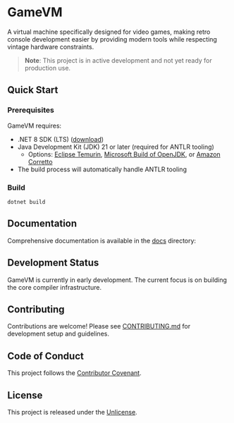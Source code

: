 # GameVM

A virtual machine specifically designed for video games, making retro console development easier by providing modern tools while respecting vintage hardware constraints.

> **Note**: This project is in active development and not yet ready for production use.

## Quick Start

### Prerequisites

GameVM requires:
- .NET 8 SDK (LTS) ([download](https://dotnet.microsoft.com/download/dotnet/8.0))
- Java Development Kit (JDK) 21 or later (required for ANTLR tooling)
  - Options: [Eclipse Temurin](https://adoptium.net/), [Microsoft Build of OpenJDK](https://www.microsoft.com/openjdk), or [Amazon Corretto](https://aws.amazon.com/corretto/)
- The build process will automatically handle ANTLR tooling

### Build
```pwsh
dotnet build
```

## Documentation

Comprehensive documentation is available in the [docs](docs/) directory:

## Development Status

GameVM is currently in early development. The current focus is on building the core compiler infrastructure.

## Contributing

Contributions are welcome! Please see [CONTRIBUTING.md](CONTRIBUTING.md) for development setup and guidelines.

## Code of Conduct

This project follows the [Contributor Covenant](CODE_OF_CONDUCT.md).

## License

This project is released under the [Unlicense](LICENSE).
